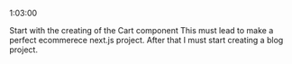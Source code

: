 1:03:00

Start with the creating of the Cart component
This must lead to make a perfect ecommerece next.js project.
After that I must start creating a blog project.
